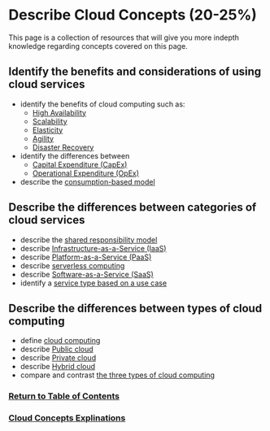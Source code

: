 # Describe Cloud Concepts (20-25%)
This page is a collection of resources that will give you more indepth knowledge regarding concepts covered on this page.

## Identify the benefits and considerations of using cloud services
* identify the benefits of cloud computing such as:
  * [High Availability](https://docs.microsoft.com/en-us/azure/architecture/checklist/availability)
  * [Scalability](https://docs.microsoft.com/en-us/azure/architecture/framework/scalability/design-apps)
  * [Elasticity](https://azure.microsoft.com/en-ca/overview/what-is-elastic-computing/)
  * [Agility](https://www.microsoftpressstore.com/articles/article.aspx?p=2979073)
  * [Disaster Recovery](https://docs.microsoft.com/en-ca/azure/site-recovery/site-recovery-overview)
* identify the differences between 
  * [Capital Expenditure (CapEx)](https://tutorialsdojo.com/azure-capex-vs-opex/)
  * [Operational Expenditure (OpEx)](https://tutorialsdojo.com/azure-capex-vs-opex/)
* describe the [consumption-based model](https://docs.microsoft.com/en-us/azure/architecture/framework/cost/design-price)

## Describe the differences between categories of cloud services
* describe the [shared responsibility model](https://docs.microsoft.com/en-us/azure/security/fundamentals/shared-responsibility)
* describe [Infrastructure-as-a-Service (IaaS)](https://azure.microsoft.com/en-ca/overview/what-is-iaas/)
* describe [Platform-as-a-Service (PaaS)](https://azure.microsoft.com/en-ca/overview/what-is-paas/)
* describe [serverless computing](https://azure.microsoft.com/en-us/overview/serverless-computing/)
* describe [Software-as-a-Service (SaaS)](https://azure.microsoft.com/en-ca/overview/what-is-saas/)
* identify a [service type based on a use case](https://azure.microsoft.com/en-us/overview/types-of-cloud-computing/)

## Describe the differences between types of cloud computing
* define [cloud computing](https://azure.microsoft.com/en-us/overview/what-is-cloud-computing/)
* describe [Public cloud](https://azure.microsoft.com/en-ca/overview/what-is-a-public-cloud/)
* describe [Private cloud](https://azure.microsoft.com/en-ca/overview/what-is-a-private-cloud/)
* describe [Hybrid cloud](https://azure.microsoft.com/en-ca/overview/what-is-hybrid-cloud-computing/)
* compare and contrast [the three types of cloud computing](https://azure.microsoft.com/en-us/overview/types-of-cloud-computing/)

### [Return to Table of Contents](README.md)
### [Cloud Concepts Explinations](1-Cloud-Concepts\sec1.md)